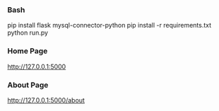 ### **Bash**

pip install flask mysql-connector-python
pip install -r requirements.txt
python run.py

### Home Page
http://127.0.0.1:5000

### About Page
http://127.0.0.1:5000/about